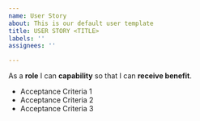 ```yaml
---
name: User Story
about: This is our default user template
title: USER STORY <TITLE>
labels: ''
assignees: ''

---
```


As a **role** I can **capability** so that I can **receive benefit**.

* Acceptance Criteria 1
* Acceptance Criteria 2
* Acceptance Criteria 3
